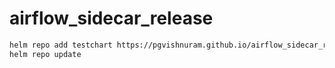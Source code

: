 # airflow_sidecar_release
```bash
helm repo add testchart https://pgvishnuram.github.io/airflow_sidecar_release
helm repo update
```
